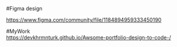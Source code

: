 #Figma design <br/>

https://www.figma.com/community/file/1184894959333450190 <br/>

#MyWork <br/>
https://devkhrmnturk.github.io/Awsome-portfolio-design-to-code-/
